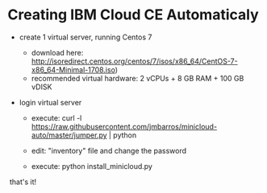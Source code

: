 # Creating IBM Cloud CE Automaticaly 

- create 1 virtual server, running Centos 7 
	- download here: http://isoredirect.centos.org/centos/7/isos/x86_64/CentOS-7-x86_64-Minimal-1708.iso)
	- recommended virtual hardware: 2 vCPUs + 8 GB RAM + 100 GB vDISK 

- login virtual server
  - execute: curl -l https://raw.githubusercontent.com/jmbarros/minicloud-auto/master/jumper.py | python

  - edit: "inventory" file and change the password

  - execute: python install_minicloud.py
  
  that's it!